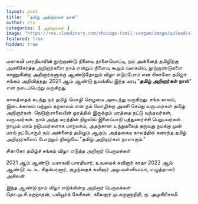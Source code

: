 ```yaml
---
layout: post
title:  "தமிழ் அறிஞர்கள் நாள்"
author: cts
categories: [ அறிஞர்கள் ]
image: "https://res.cloudinary.com/chicago-tamil-sangam/image/upload/v1630882738/Intro_kcpezc.png"
featured: true
hidden: true
---
```

மகாகவி பாரதியாரின் நூற்றாண்டு நினைவு நாளையொட்டி, நம் அன்னைத் தமிழிற்கு அணிசேர்த்த அறிஞர்களை நாம் என்றும் நினைவு கூறும் வகையில், நூற்றாண்டுகளை காணுகின்ற அறிஞர்களுக்கு ஆண்டுதோறும் விழா எடுப்போம் என சிகாகோ தமிழ்ச் சங்கம் அறிவித்தது. 2021 ஆம் ஆண்டு துவங்கிய இந்த மரபு  "**தமிழ் அறிஞர்கள் நாள்**" என நடைப்பெற்று வருகிறது. 

காலத்தைக் கடந்து நம் தமிழ் மொழி செழுமை அடைந்து வருகிறது. சங்க காலம், இடைக்காலம்  மற்றும் தற்காலம் என நம் மொழிக்கு அணி செய்து வருபவர்கள் தமிழ் அறிஞர்கள். நெடுஞ்சாலையின் ஓரத்தில் இருக்கும் மரத்தை நட்டு வந்தவர்கள், வருபவர்கள். நாம் அந்த மரத்தின் நிழலில் இளைப்பாறி புத்துணர்ச்சி பெறுபவர்கள். நாமும் மரம் நடுபவர்களாக மாறலாம், அதற்கான உந்துதலைத் தருவது நமக்கு முன் மரம் நட்டோரும் நம் அன்னைத் தமிழும் ஆகும்.
அத்தகைய  காலத்தில் கரைந்த தமிழ் அறிஞர்களைப் போற்றும் நிகழ்வே "தமிழ் அறிஞர்கள் நாளாகும்."

சிகாகோ தமிழ்ச் சங்கம் விழா எடுத்த அறிஞர் பெருமக்கள் 

2021 ஆம் ஆண்டு: மகாகவி பாரதியார், உவமைக் கவிஞர் சுரதா
2022 ஆம் ஆண்டு:  வ. உ. சிதம்பரனார், குழந்தைக் கவிஞர் அழ.வள்ளியப்பா, எழுத்தாளர் அகிலன்

இந்த ஆண்டு நாம் விழா எடுக்கின்ற அறிஞர் பெருமக்கள்  
தொ.மு.சி.ரகுநாதன், புலியூர்க் கேசிகன், கலைஞர் மு.கருணாநிதி, கு. அழகிரிசாமி
